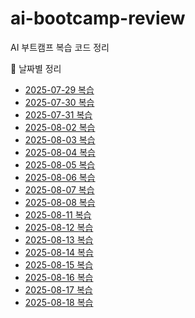 # ai-bootcamp-review
AI 부트캠프 복습 코드 정리

📅 날짜별 정리
- [2025-07-29 복습](2025-07-29)
- [2025-07-30 복습](2025-07-30)
- [2025-07-31 복습](2025-07-31)
- [2025-08-02 복습](2025-08-02)
- [2025-08-03 복습](2025-08-03)
- [2025-08-04 복습](2025-08-04)
- [2025-08-05 복습](2025-08-05)
- [2025-08-06 복습](2025-08-06)
- [2025-08-07 복습](2025-08-07)
- [2025-08-08 복습](2025-08-08)
- [2025-08-11 복습](2025-08-11)
- [2025-08-12 복습](2025-08-12)
- [2025-08-13 복습](2025-08-13)
- [2025-08-14 복습](2025-08-14)
- [2025-08-15 복습](2025-08-15)
- [2025-08-16 복습](2025-08-16)
- [2025-08-17 복습](2025-08-17)
- [2025-08-18 복습](2025-08-18)
